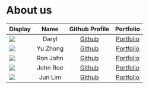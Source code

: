 # About us
Display |   Name   |            Github Profile             | Portfolio 
--------|:--------:|:-------------------------------------:|:---------:
![](https://via.placeholder.com/100.png?text=Photo) |  Daryl   | [Github](https://github.com/thedarie) | [Portfolio](docs/team/johndoe.md)
![](https://via.placeholder.com/100.png?text=Photo) | Yu Zhong  |     [Github](https://github.com/yuzhongng)     | [Portfolio](docs/team/johndoe.md)
![](https://via.placeholder.com/100.png?text=Photo) | Ron John |     [Github](https://github.com/)     | [Portfolio](docs/team/johndoe.md)
![](https://via.placeholder.com/100.png?text=Photo) | John Roe |     [Github](https://github.com/)     | [Portfolio](docs/team/johndoe.md)
![](https://via.placeholder.com/100.png?text=Photo) | Jun Lim  | [Github](https://github.com/jltha) | [Portfolio](docs/team/johndoe.md)


